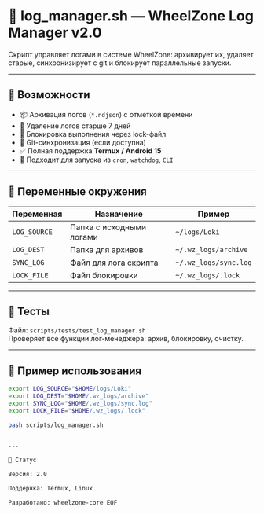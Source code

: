 # 🧾 log_manager.sh — WheelZone Log Manager v2.0

Скрипт управляет логами в системе WheelZone: архивирует их, удаляет старые, синхронизирует с git и блокирует параллельные запуски.

---

## 🚀 Возможности

- 📦 Архивация логов (`*.ndjson`) с отметкой времени
- 🧹 Удаление логов старше 7 дней
- 🔐 Блокировка выполнения через lock-файл
- 🧠 Git-синхронизация (если доступна)
- ✅ Полная поддержка **Termux / Android 15**
- 🔁 Подходит для запуска из `cron`, `watchdog`, `CLI`

---

## 🔧 Переменные окружения

| Переменная      | Назначение                        | Пример                                   |
|----------------|----------------------------------|-------------------------------------------|
| `LOG_SOURCE`    | Папка с исходными логами         | `~/logs/Loki`                          |
| `LOG_DEST`      | Папка для архивов                | `~/.wz_logs/archive`                     |
| `SYNC_LOG`      | Файл для лога скрипта            | `~/.wz_logs/sync.log`                    |
| `LOCK_FILE`     | Файл блокировки                  | `~/.wz_logs/.lock`                       |

---

## 🧪 Тесты

Файл: `scripts/tests/test_log_manager.sh`  
Проверяет все функции лог-менеджера: архив, блокировку, очистку.

---

## 📜 Пример использования

```bash
export LOG_SOURCE="$HOME/logs/Loki"
export LOG_DEST="$HOME/.wz_logs/archive"
export SYNC_LOG="$HOME/.wz_logs/sync.log"
export LOCK_FILE="$HOME/.wz_logs/.lock"

bash scripts/log_manager.sh


---

📁 Статус

Версия: 2.0

Поддержка: Termux, Linux

Разработано: wheelzone-core EOF
